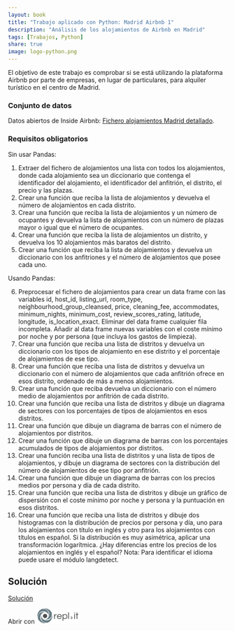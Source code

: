 ```yaml
---
layout: book
title: "Trabajo aplicado con Python: Madrid Airbnb 1"
description: "Análisis de los alojamientos de Airbnb en Madrid"
tags: [Trabajos, Python]
share: true
image: logo-python.png
---
```


El objetivo de este trabajo es comprobar si se está utilizando la plataforma Airbnb por parte de empresas, en lugar de particulares, para alquiler turístico en el centro de Madrid.

### Conjunto de datos

Datos abiertos de Inside Airbnb: <a href="../datos/madrid-airbnb-listings.csv">Fichero alojamientos Madrid detallado</a>.

### Requisitos obligatorios

Sin usar Pandas:

1. Extraer del fichero de alojamientos una lista con todos los alojamientos, donde cada alojamiento sea un diccionario que contenga el identificador del alojamiento, el identificador del anfitrión, el distrito, el precio y las plazas.
2. Crear una función que reciba la lista de alojamientos y devuelva el número de alojamientos en cada distrito.
3. Crear una función que reciba la lista de alojamientos y un número de ocupantes y devuelva la lista de alojamientos con un número de plazas mayor o igual que el número de ocupantes.
4. Crear una función que reciba la lista de alojamientos un distrito, y devuelva los 10 alojamientos más baratos del distrito.
5. Crear una función que reciba la lista de alojamientos y devuelva un diccionario con los anfitriones y el número de alojamientos que posee cada uno.

Usando Pandas:

6. Preprocesar el fichero de alojamientos para crear un data frame con las variables id, host_id, listing_url, room_type, neighbourhood_group_cleansed, price, cleaning_fee, accommodates, minimum_nights, minimum_cost, review_scores_rating, latitude, longitude, is_location_exact. Eliminar del data frame cualquier fila incompleta. Añadir al data frame nuevas variables con el coste mínimo por noche y por persona (que incluya los gastos de limpieza).
7. Crear una función que reciba una lista de distritos y devuelva un diccionario con los tipos de alojamiento en ese distrito y el porcentaje de alojamientos de ese tipo.
8. Crear una función que reciba una lista de distritos y devuelva un diccionario con el número de alojamientos que cada anfitrión ofrece en esos distrito, ordenado de más a menos alojamientos.
9. Crear una función que reciba devuelva un diccionario con el número medio de alojamientos por anfitrión de cada distrito.
10. Crear una función que reciba una lista de distritos y dibuje un diagrama de sectores con los porcentajes de tipos de alojamientos en esos distritos.
11. Crear una función que dibuje un diagrama de barras con el número de alojamientos por distritos.
12. Crear una función que dibuje un diagrama de barras con los porcentajes acumulados de tipos de alojamientos por distritos.
13. Crear una función reciba una lista de distritos y una lista de tipos de alojamientos, y dibuje un diagrama de sectores con la distribución del número de alojamientos de ese tipo por anfitrión.
14. Crear una función que dibuje un diagrama de barras con los precios medios por persona y día de cada distrito.
15. Crear una función que reciba una lista de distritos y dibuje un gráfico de dispersión con el coste mínimo por noche y persona y la puntuación en esos distritos.
16. Crear una función que reciba una lista de distritos y dibuje dos histogramas con la distribución de precios por persona y día, uno para los alojamientos con título en inglés y otro para los alojamientos con títulos en español. Si la distribución es muy asimétrica, aplicar una transformación logarítmica. ¿Hay diferencias entre los precios de los alojamientos en inglés y el español? Nota: Para identificar el idioma puede usare el módulo langdetect.

## Solución

<a href="https://colab.research.google.com/github/asalber/asalber.github.io/blob/master/python/trabajos/soluciones/madrid-airbnb1.ipynb" class="btn btn-info" target="_blank">Solución</a>

Abrir con <a href="https://repl.it/@asalber/madrid-airbnb1py"><img src="/images/logo-replit.png" alt="Abrir con repl.it"></a>
